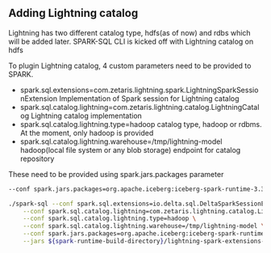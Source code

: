 <!--
Copyright 2023 ZETARIS Pty Ltd

Permission is hereby granted, free of charge, to any person obtaining a copy of this software and
associated documentation files (the "Software"), to deal in the Software without restriction,
including without limitation the rights to use, copy, modify, merge, publish, distribute, sublicense,
and/or sell copies of the Software, and to permit persons to whom the Software is furnished to do so,
subject to the following conditions:

The above copyright notice and this permission notice shall be included in all copies
or substantial portions of the Software.

THE SOFTWARE IS PROVIDED "AS IS", WITHOUT WARRANTY OF ANY KIND, EXPRESS OR IMPLIED,
INCLUDING BUT NOT LIMITED TO THE WARRANTIES OF MERCHANTABILITY, FITNESS FOR A PARTICULAR PURPOSE AND
NONINFRINGEMENT. IN NO EVENT SHALL THE AUTHORS OR COPYRIGHT HOLDERS BE LIABLE FOR ANY CLAIM,
DAMAGES OR OTHER LIABILITY, WHETHER IN AN ACTION OF CONTRACT, TORT OR OTHERWISE, ARISING FROM,
OUT OF OR IN CONNECTION WITH THE SOFTWARE OR THE USE OR OTHER DEALINGS IN THE SOFTWARE.
-->

## Adding Lightning catalog
Lightning has two different catalog type, hdfs(as of now) and rdbs which will be added later.
SPARK-SQL CLI is kicked off with Lightning catalog on hdfs 

To plugin Lightning catalog, 4 custom parameters need to be provided to SPARK.
* spark.sql.extensions=com.zetaris.lightning.spark.LightningSparkSessionExtension
  Implementation of Spark session for Lightning catalog 
* spark.sql.catalog.lightning=com.zetaris.lightning.catalog.LightningCatalog
  Lightning catalog implementation
* spark.sql.catalog.lightning.type=hadoop
  catalog type, hadoop or rdbms. At the moment, only hadoop is provided
* spark.sql.catalog.lightning.warehouse=/tmp/lightning-model
  hadoop(local file system or any blob storage) endpoint for catalog repository 


These need to be provided using spark.jars.packages parameter
```bash
--conf spark.jars.packages=org.apache.iceberg:iceberg-spark-runtime-3.3_2.12:1.4.2,io.delta:delta-core_2.12:2.3.0 \  
```

```bash
./spark-sql --conf spark.sql.extensions=io.delta.sql.DeltaSparkSessionExtension,org.apache.iceberg.spark.extensions.IcebergSparkSessionExtensions,com.zetaris.lightning.spark.LightningSparkSessionExtension \
    --conf spark.sql.catalog.lightning=com.zetaris.lightning.catalog.LightningCatalog \
    --conf spark.sql.catalog.lightning.type=hadoop \
    --conf spark.sql.catalog.lightning.warehouse=/tmp/lightning-model \
    --conf spark.jars.packages=org.apache.iceberg:iceberg-spark-runtime-3.3_2.12:1.4.2,io.delta:delta-core_2.12:2.3.0 \
    --jars ${spark-runtime-build-directory}/lightning-spark-extensions-3.3_2.12-0.1.jar 
```
